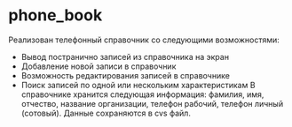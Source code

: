 # phone_book
Реализован телефонный справочник со следующими возможностями:
- Вывод постранично записей из справочника на экран
- Добавление новой записи в справочник
- Возможность редактирования записей в справочнике
- Поиск записей по одной или нескольким характеристикам
В справочнике хранится следующая информация: фамилия, имя, отчество, название организации, телефон рабочий, телефон личный (сотовый).
Данные сохраняются в cvs файл.
 

